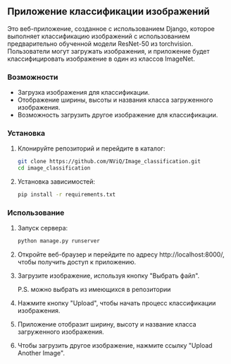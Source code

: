 ## Приложение классификации изображений

Это веб-приложение, созданное с использованием Django, которое выполняет классификацию изображений с использованием предварительно обученной модели ResNet-50 из torchvision. Пользователи могут загружать изображения, и приложение будет классифицировать изображение в один из классов ImageNet.

### Возможности
*    Загрузка изображения для классификации.
*    Отображение ширины, высоты и названия класса загруженного изображения.
*    Возможность загрузить другое изображение для классификации.

### Установка
1. Клонируйте репозиторий и перейдите в каталог:
   ```bash
   git clone https://github.com/NViQ/Image_classification.git
   cd image_classification

2. Установка зависимостей:
    
    ```bash
   pip install -r requirements.txt

### Использование
1. Запуск сервера:
   ```bash
   python manage.py runserver

2. Откройте веб-браузер и перейдите по адресу http://localhost:8000/, чтобы получить доступ к приложению.

3. Загрузите изображение, используя кнопку "Выбрать файл".

   P.S. можно выбрать из имеющихся в репозитории

4. Нажмите кнопку "Upload", чтобы начать процесс классификации изображения.

5. Приложение отобразит ширину, высоту и название класса загруженного изображения.

6. Чтобы загрузить другое изображение, нажмите ссылку "Upload Another Image".
